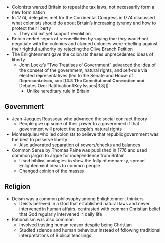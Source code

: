 - Colonists wanted Britain to repeal the tax laws, not necessarily form a new form nation
- In 1774, delegates met for the Continental Congress in 1774 discussed what colonists should do about Britain’s increasing tyranny and how to protect their liberty
    - They did not yet support revolution
- Britain ended hopes of reconciliation by saying that they would not negotiate with the colonies and claimed colonies were rebelling against their rightful authority by rejecting the Olive Branch Petition
- The Enlightenment gave the colonists theses unprecedented ideas of liberty
    - John Locke’s “Two Treatises of Government” advanced the idea of the consent of the government, natural rights, and self-rule via elected representatives (led to the Senate and House of Representatives, see [[3.8 The Constitutional Convention and Debates Over Ratification#Key Issues|3.8]])
        - Unlike hereditary rule in Britain
## Government

- Jean-Jacques Rousseau who advanced the social contract theory
    - People give up some of their power to a government if that government will protect the people’s natural rights
- Montesquieu who led colonists to believe that republic government was the best to preserve liberty
    - Also advocated separation of powers/checks and balances
- Common Sense by Thomas Paine was published in 1776 and used common jargon to argue for independence from Britain
    - Used biblical analogies to show the folly of monarchy, spread Enlightenment ideas to common people
    - Changed opinion of the masses
## Religion

- Deism was a common philosophy among Enlightenment thinkers
    - Deists believed in a God that established natural laws and never intervened in human affairs. contrasted with common Christian belief that God regularly intervened in daily life
- Rationalism was also common
    - Involved trusting human reason despite being Christian
    - Studied science and human behaviour instead of following traditional interpretations of Biblical teachings